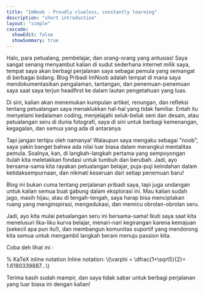 ```yaml
---
title: "ImNoob - Proudly clueless, constantly learning"
description: "short introduction"
layout: "simple"
cascade:
  showEdit: false
  showSummary: true
---
```

Halo, para petualang, pembelajar, dan orang-orang yang antusias! Saya sangat senang menyambut kalian di sudut sederhana internet milik saya, tempat saya akan berbagi perjalanan saya sebagai pemula yang semangat di berbagai bidang. Blog Pribadi ImNoob adalah tempat di mana saya mendokumentasikan pengalaman, tantangan, dan penemuan-penemuan saya saat saya terjun headfirst ke dalam lautan pengetahuan yang luas.

Di sini, kalian akan menemukan kumpulan artikel, renungan, dan refleksi tentang petualangan saya menaklukkan hal-hal yang tidak familiar. Entah itu menyelami kedalaman coding, menjelajahi seluk-beluk seni dan desain, atau petualangan seru di dunia fotografi, saya di sini untuk berbagi kemenangan, kegagalan, dan semua yang ada di antaranya.

Tapi jangan tertipu oleh namanya! Walaupun saya mengaku sebagai "noob", saya yakin banget bahwa ada nilai luar biasa dalam merangkul mentalitas pemula. Soalnya, kan, di langkah-langkah pertama yang sempoyongan itulah kita meletakkan fondasi untuk tumbuh dan berubah. Jadi, ayo bersama-sama kita rayakan petualangan belajar, puja-puji keindahan dalam ketidaksempurnaan, dan nikmati keseruan dari setiap penemuan baru!

Blog ini bukan cuma tentang perjalanan pribadi saya, tapi juga undangan untuk kalian semua buat gabung dalam eksplorasi ini. Mau kalian sudah jago, masih hijau, atau di tengah-tengah, saya harap bisa menciptakan ruang yang menginspirasi, mengedukasi, dan memicu obrolan-obrolan seru.

Jadi, ayo kita mulai petualangan seru ini bersama-sama! Ikuti saya saat kita menelusuri lika-liku kurva belajar, menari-nari kegirangan karena kemajuan (sekecil apa pun itu!), dan membangun komunitas suportif yang mendorong kita semua untuk mengambil langkah berani menuju passion kita.

Coba deh lihat ini :

% KaTeX inline notation
Inline notation: \\(\varphi = \dfrac{1+\sqrt5}{2}= 1.6180339887…\\)

Terima kasih sudah mampir, dan saya tidak sabar untuk berbagi perjalanan yang luar biasa ini dengan kalian!


